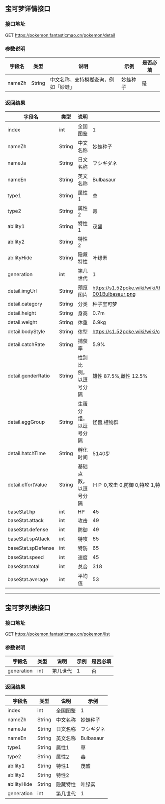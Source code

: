 ## 宝可梦详情接口

### 接口地址
GET https://pokemon.fantasticmao.cn/pokemon/detail

### 参数说明
字段名 | 类型 | 说明 | 示例 | 是否必填
--- | --- | --- | --- | ---
nameZh | String | 中文名称，支持模糊查询，例如「妙蛙」 | 妙蛙种子 | 是

### 返回结果
字段名 | 类型 | 说明 | 示例
--- | --- | --- | ---
index | int | 全国图鉴 | 1
nameZh | String | 中文名称 | 妙蛙种子
nameJa | String | 日文名称 | フシギダネ
nameEn | String | 英文名称 | Bulbasaur
type1 | String | 属性1 | 草
type2 | String | 属性2 | 毒
ability1 | String | 特性1 | 茂盛
ability2 | String | 特性2 | 
abilityHide | String | 隐藏特性 | 叶绿素
generation | int | 第几世代 | 1
detail.imgUrl | String | 预览图片 | https://s1.52poke.wiki/wiki/thumb/2/21/001Bulbasaur.png/300px-001Bulbasaur.png
detail.category | String | 分类 | 种子宝可梦
detail.height | String | 身高 | 0.7m
detail.weight | String | 体重 | 6.9kg
detail.bodyStyle | String | 体型 | https://s1.52poke.wiki/wiki/c/cc/Body08.png
detail.catchRate | String | 捕获率 | 5.9%
detail.genderRatio | String | 性别比例，以逗号分隔 | 雄性 87.5%,雌性 12.5%
detail.eggGroup | String | 生蛋分组，以逗号分隔 | 怪兽,植物群
detail.hatchTime | String | 孵化时间 | 5140步
detail.effortValue | String | 基础点数，以逗号分隔 | ＨＰ 0,攻击 0,防御 0,特攻 1,特防 0,速度 0
baseStat.hp | int | HP | 45
baseStat.attack | int | 攻击 | 49
baseStat.defense | int | 防御 | 49
baseStat.spAttack | int | 特攻 | 65
baseStat.spDefense | int | 特防 | 65
baseStat.speed | int | 速度 | 45
baseStat.total | int | 总合 | 318
baseStat.average | int | 平均值 | 53

---

## 宝可梦列表接口

### 接口地址
GET https://pokemon.fantasticmao.cn/pokemon/list

### 参数说明
字段名 | 类型 | 说明 | 示例 | 是否必填
--- | --- | --- | --- | ---
generation | int | 第几世代 | 1 | 否

### 返回结果
字段名 | 类型 | 说明 | 示例
--- | --- | --- | ---
index | int | 全国图鉴 | 1
nameZh | String | 中文名称 | 妙蛙种子
nameJa | String | 日文名称 | フシギダネ
nameEn | String | 英文名称 | Bulbasaur
type1 | String | 属性1 | 草
type2 | String | 属性2 | 毒
ability1 | String | 特性1 | 茂盛
ability2 | String | 特性2 | 
abilityHide | String | 隐藏特性 | 叶绿素
generation | int | 第几世代 | 1